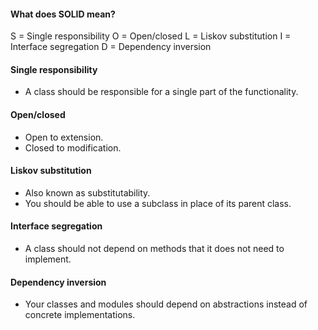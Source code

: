 #### What does SOLID mean?

S = Single responsibility
O = Open/closed
L = Liskov substitution
I = Interface segregation
D = Dependency inversion

#### Single responsibility

* A class should be responsible for a single part of the functionality.

#### Open/closed

* Open to extension.
* Closed to modification.

#### Liskov substitution

* Also known as substitutability.
* You should be able to use a subclass in place of its parent class.

#### Interface segregation

* A class should not depend on methods that it does not need to implement.

#### Dependency inversion

* Your classes and modules should depend on abstractions instead of concrete implementations.